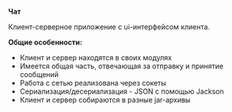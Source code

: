 **Чат**

Клиент-серверное приложение с ui-интерфейсом клиента.

**Общие особенности:**

- Клиент и сервер находятся в своих модулях
- Имеется общая часть, отвечающая за отправку и принятие сообщений
- Работа с сетью реализована через сокеты
- Сериализация/десериализация - JSON с помощью Jackson
- Клиент и сервер собираются в разные jar-архивы

